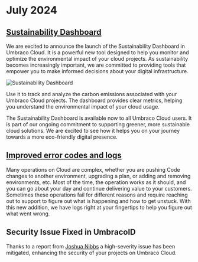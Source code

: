 # July 2024

## [Sustainability Dashboard](https://docs.umbraco.com/umbraco-cloud/getting-started/the-umbraco-cloud-portal/sustainability-dashboard)

We are excited to announce the launch of the Sustainability Dashboard in Umbraco Cloud. It is a powerful new tool designed to help you monitor and optimize the environmental impact of your cloud projects. As sustainability becomes increasingly important, we are committed to providing tools that empower you to make informed decisions about your digital infrastructure.

![Sustainability Dashboard](../../images/sustainability-dashboard.png)

Use it to track and analyze the carbon emissions associated with your Umbraco Cloud projects. The dashboard provides clear metrics, helping you understand the environmental impact of your cloud usage.

The Sustainability Dashboard is available now to all Umbraco Cloud users. It is part of our ongoing commitment to supporting greener, more sustainable cloud solutions. We are excited to see how it helps you on your journey towards a more eco-friendly digital presence.

## [Improved error codes and logs](https://docs.umbraco.com/umbraco-cloud/troubleshooting/cloud-errors)

Many operations on Cloud are complex, whether you are pushing Code changes to another environment, upgrading a plan, or adding and removing environments, etc. Most of the time, the operation works as it should, and you can go about your day and continue delivering value to your customers. Sometimes these operations fail for different reasons and require reaching out to support to figure out what is happening and how to get unstuck. With this new addition, we have logs right at your fingertips to help you figure out what went wrong.

## Security Issue Fixed in UmbracoID

Thanks to a report from [Joshua Nibbs](https://www.linkedin.com/in/joshua-nibbs/) a high-severity issue has been mitigated, enhancing the security of your projects on Umbraco Cloud.
